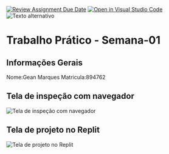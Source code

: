 [![Review Assignment Due Date](https://classroom.github.com/assets/deadline-readme-button-22041afd0340ce965d47ae6ef1cefeee28c7c493a6346c4f15d667ab976d596c.svg)](https://classroom.github.com/a/obNX3F-y)
[![Open in Visual Studio Code](https://classroom.github.com/assets/open-in-vscode-2e0aaae1b6195c2367325f4f02e2d04e9abb55f0b24a779b69b11b9e10269abc.svg)](https://classroom.github.com/online_ide?assignment_repo_id=18224827&assignment_repo_type=AssignmentRepo)
![Texto alternativo](caminho/para/a/imagem)

# Trabalho Prático - Semana-01

## Informações Gerais
Nome:Gean Marques 
Matricula:894762 

## Tela de inspeção com navegador
![Tela de inspeção com navegador](imagens/Login_Alura_Cursos.png)

## Tela de projeto no Replit
![Tela de projeto no Replit](imagens/Site_EM_HTML.png)